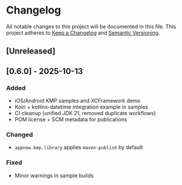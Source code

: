 # Changelog
All notable changes to this project will be documented in this file.
This project adheres to [Keep a Changelog](https://keepachangelog.com/en/1.0.0/)
and [Semantic Versioning](https://semver.org/spec/v2.0.0.html).

## [Unreleased]

## [0.6.0] - 2025-10-13
### Added
- iOS/Android KMP samples and XCFramework demo
- Koin + kotlinx-datetime integration example in samples
- CI cleanup (unified JDK 21, removed duplicate workflows)
- POM license + SCM metadata for publications

### Changed
- `appnow.kmp.library` applies `maven-publish` by default

### Fixed
- Minor warnings in sample builds

